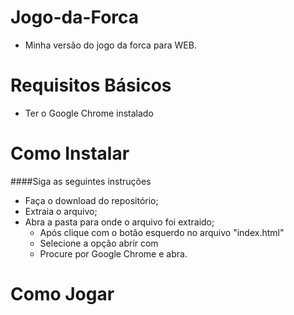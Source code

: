 # Jogo-da-Forca
- Minha versão do jogo da forca para WEB.

# Requisitos Básicos
- Ter o Google Chrome instalado

# Como Instalar
####Siga as seguintes instruções
                
+ Faça o download do repositório;
+ Extraia o arquivo;
+ Abra a pasta para onde o arquivo foi extraido;
    * Após clique com o botão esquerdo no arquivo "index.html"
    * Selecione a opção abrir com
    * Procure por Google Chrome e abra.
# Como Jogar


